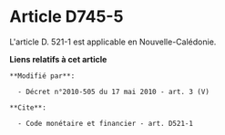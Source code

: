 # Article D745-5

L'article D. 521-1 est applicable en Nouvelle-Calédonie.

**Liens relatifs à cet article**

	**Modifié par**:

	  - Décret n°2010-505 du 17 mai 2010 - art. 3 (V)

	**Cite**:

	  - Code monétaire et financier - art. D521-1

